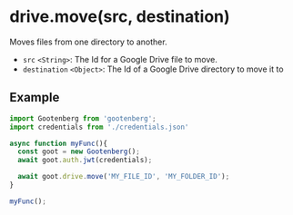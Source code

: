 # drive.move(src, destination)

Moves files from one directory to another.

- `src` `<String>`: The Id for a Google Drive file to move.
- `destination` `<Object>`: The Id of a Google Drive directory to move it to

## Example
```javascript
import Gootenberg from 'gootenberg';
import credentials from './credentials.json'

async function myFunc(){
  const goot = new Gootenberg();
  await goot.auth.jwt(credentials);

  await goot.drive.move('MY_FILE_ID', 'MY_FOLDER_ID');
}

myFunc();
```
